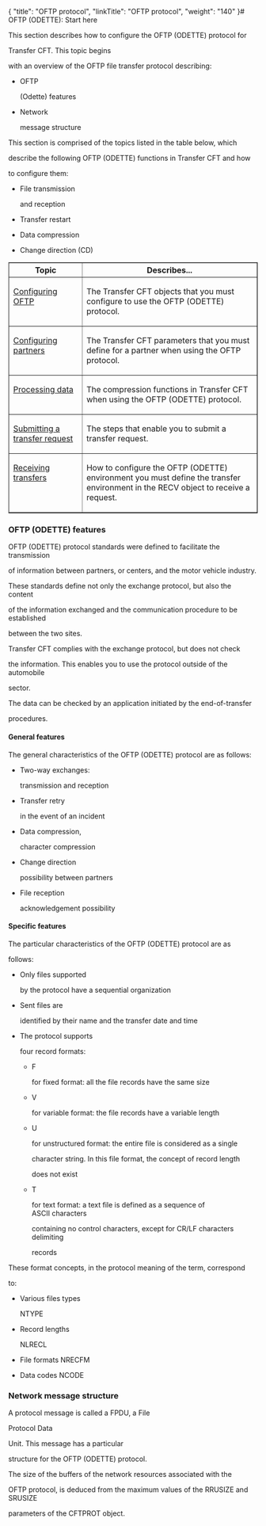 {
    "title": "OFTP protocol",
    "linkTitle": "OFTP protocol",
    "weight": "140"
}# <span id="Title"></span>OFTP (ODETTE): Start here

This section describes how to configure the OFTP (ODETTE) protocol for
Transfer CFT. This topic begins
with an overview of the OFTP file transfer protocol describing:

-   OFTP
    (Odette) features
-   Network
    message structure

This section is comprised of the topics listed in the table below, which
describe the following OFTP (ODETTE) functions in Transfer CFT and how
to configure them:

-   File transmission
    and reception
-   Transfer restart
-   Data compression
-   Change direction (CD)

<table border="1" cellspacing="0" wrapperparagraphselector="P">
   <col/>
   <col/>
   <thead>
      <tr>
         <th>Topic</th>
         <th>Describes...</th>
      </tr>
   </thead>
   <tbody>
      <tr>
         <td colspan="1" rowspan="1" valign="top" width="139px">
            <p><a href="configuring_odette">Configuring OFTP</a>
</p>
         </td>
         <td colspan="1" rowspan="1" valign="top" width="382px">
            <p>The Transfer CFT objects that you 
 must configure to use the OFTP (ODETTE) protocol. </p>
         </td>
      </tr>
      <tr>
         <td colspan="1" rowspan="1" valign="top" width="139px">
            <p><a href="cftpart_parameters">Configuring partners</a>
</p>
         </td>
         <td colspan="1" rowspan="1" valign="top" width="382px">
            <p>The Transfer CFT parameters 
 that you must define for a partner when using the OFTP protocol.</p>
         </td>
      </tr>
      <tr>
         <td colspan="1" rowspan="1" valign="top" width="139px">
            <p><a href="processing_data">Processing data</a>
</p>
         </td>
         <td colspan="1" rowspan="1" valign="top" width="382px">
            <p>The compression functions 
 in Transfer CFT when using the OFTP (ODETTE) protocol.</p>
         </td>
      </tr>
      <tr>
         <td colspan="1" rowspan="1" valign="top" width="139px">
            <p><a href="submitting_a_transfer_request">Submitting 
 a transfer request</a>
</p>
         </td>
         <td colspan="1" rowspan="1" valign="top" width="382px">
            <p>The steps that enable 
 you to submit a transfer request.</p>
         </td>
      </tr>
      <tr>
         <td colspan="1" rowspan="1" valign="top" width="139px">
            <p><a href="receiving_transfers">Receiving transfers</a>
</p>
         </td>
         <td colspan="1" rowspan="1" valign="top" width="382px">
            <p>How to configure the OFTP 
 (ODETTE) environment you must define the transfer environment in the RECV 
 object to receive a request.</p>
         </td>
      </tr>
   </tbody>
</table>

### <span id="About_OFTP"></span><span id="OFTP__ODETTE__features"></span>OFTP (ODETTE) features

OFTP (ODETTE) protocol standards were defined to facilitate the transmission
of information between partners, or centers, and the motor vehicle industry.
These standards define not only the exchange protocol, but also the content
of the information exchanged and the communication procedure to be established
between the two sites.

Transfer CFT complies with the exchange protocol, but does not check
the information. This enables you to use the protocol outside of the automobile
sector.

The data can be checked by an application initiated by the end-of-transfer
procedures.

#### General features

The general characteristics of the OFTP (ODETTE) protocol are as follows:

-   Two-way exchanges:
    transmission and reception
-   Transfer retry
    in the event of an incident
-   Data compression,
    character compression
-   Change direction
    possibility between partners
-   File reception
    acknowledgement possibility

#### Specific features

The particular characteristics of the OFTP (ODETTE) protocol are as
follows:

-   Only files supported
    by the protocol have a sequential organization
-   Sent files are
    identified by their name and the transfer date and time
-   The protocol supports
    four record formats:
    -   F
        for fixed format: all the file records have the same size
    -   V
        for variable format: the file records have a variable length
    -   U
        for unstructured format: the entire file is considered as a single
        character string. In this file format, the concept of record length
        does not exist
    -   T
        for text format: a text file is defined as a sequence of ASCII characters
        containing no control characters, except for CR/LF characters delimiting
        records

These format concepts, in the protocol meaning of the term, correspond
to:

-   Various files types
    NTYPE
-   Record lengths
    NLRECL
-   File formats NRECFM
-   Data codes NCODE

### <span id="Network_message_structure"></span>Network message structure

A protocol message is called a FPDU, a File
Protocol Data
Unit. This message has a particular
structure for the OFTP (ODETTE) protocol.

The size of the buffers of the network resources associated with the
OFTP protocol, is deduced from the maximum values of the RRUSIZE and SRUSIZE
parameters of the CFTPROT object.
